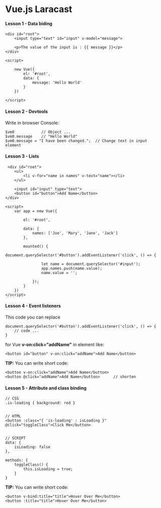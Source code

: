 # Vue.js Laracast

#### Lesson 1 - Data biding

    <div id="root">
        <input type="text" id="input" v-model="message">

        <p>The value of the input is : {{ message }}</p>
	</div>

	<script>

        new Vue({
            el: '#root',
            data: {
                message: 'Hello World'
            }
        })

    </script>

#### Lesson 2 - Devtools

Write in browser Console:

    $vm0            // Object ...
    $vm0.message    // "Hello World"
    $vm0.message = "I have been changed.";  // Change text in input element

#### Lesson 3 - Lists

     <div id="root">
        <ul>
            <li v-for="name in names" v-text="name"></li>
        </ul>

        <input id="input" type="text">
        <button id="button">Add Name</button>
    </div>

    <script>
        var app = new Vue({

            el: '#root',

            data: {
                names: ['Joe', 'Mary', 'Jane', 'Jack']
            },

            mounted() {
                document.querySelector('#button').addEventListener('click', () => {

                    let name = document.querySelector('#input');
                    app.names.push(name.value);
                    name.value = '';

                });
            }
        })
    </script>

#### Lesson 4 - Event listeners

This code you can replace

    document.querySelector('#button').addEventListener('click', () => {
        // code ...
    }

for Vue **v-on:click="addName"** in element like:

    <button id="button" v-on:click="addName">Add Name</button>


**TIP:** You can write short code:

    <button v-on:click="addName">Add Name</button>
    <button @click="addName">Add Name</button>      // shorten

#### Lesson 5 - Attribute and class binding

    // CSS
    .is-loading { background: red }


    // HTML
    <button :class="{ 'is-loading' : isLoading }" @click="toggleClass">Click Me</button>


    // SCRIPT
    data: {
        isLoading: false
    },

    methods: {
        toggleClass() {
            this.isLoading = true;
        }
    }

**TIP:** You can write short code:

    <button v-bind:title="title">Hover Over Me</button>
    <button :title="title">Hover Over Me</button>
